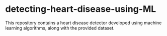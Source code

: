 # detecting-heart-disease-using-ML

This repository contains a heart disease detector developed using machine learning algorithms, along with the provided dataset.
